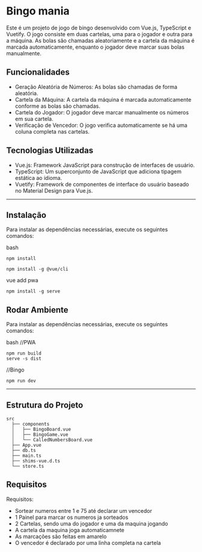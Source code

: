 # Bingo mania

Este é um projeto de jogo de bingo desenvolvido com Vue.js, TypeScript e Vuetify. O jogo consiste em duas cartelas, uma para o jogador e outra para a máquina. As bolas são chamadas aleatoriamente e a cartela da máquina é marcada automaticamente, enquanto o jogador deve marcar suas bolas manualmente.

## Funcionalidades

- Geração Aleatória de Números: As bolas são chamadas de forma aleatória.
- Cartela da Máquina: A cartela da máquina é marcada automaticamente conforme as bolas são chamadas.
- Cartela do Jogador: O jogador deve marcar manualmente os números em sua cartela.
- Verificação de Vencedor: O jogo verifica automaticamente se há uma coluna completa nas cartelas.

## Tecnologias Utilizadas

- Vue.js: Framework JavaScript para construção de interfaces de usuário.
- TypeScript: Um superconjunto de JavaScript que adiciona tipagem estática ao idioma.
- Vuetify: Framework de componentes de interface do usuário baseado no Material Design para Vue.js.

---

## Instalação
Para instalar as dependências necessárias, execute os seguintes comandos:

bash
```
npm install
```
```
npm install -g @vue/cli
```
vue add pwa
```
npm install -g serve
```

## Rodar Ambiente
Para instalar as dependências necessárias, execute os seguintes comandos:

bash
//PWA
```
npm run build
serve -s dist
```
//Bingo
```
npm run dev
```

---

## Estrutura do Projeto

```plaintext
src
  ├── components
  │   ├── BingoBoard.vue
  │   ├── BingoGame.vue
  │   └── CalledNumbersBoard.vue
  ├── App.vue
  ├── db.ts
  ├── main.ts
  ├── shims-vue.d.ts
  └── store.ts
```

## Requisitos

Requisitos:

- Sortear numeros entre 1 e 75 até declarar um vencedor
- 1 Painel para marcar os numeros ja sorteados
- 2 Cartelas, sendo uma do jogador e uma da maquina jogando
- A cartela da maquina joga automaticamnete
- As marcações são feitas em amarelo
- O vencedor é declarado por uma linha completa na cartela
